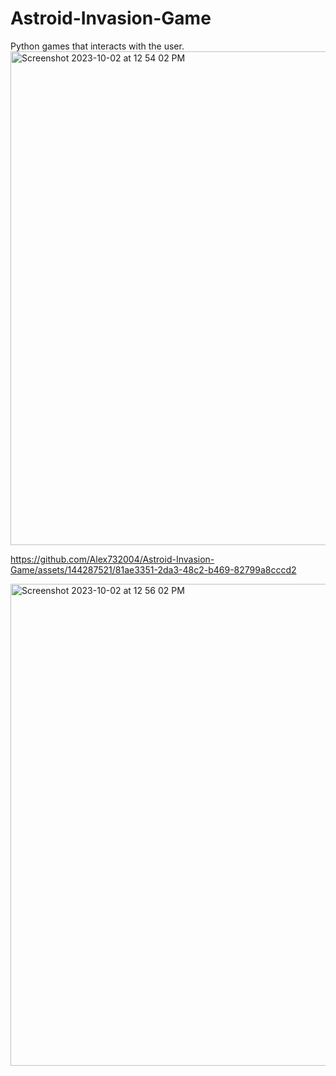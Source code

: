# Astroid-Invasion-Game
Python games that interacts with the user.
<img width="790" alt="Screenshot 2023-10-02 at 12 54 02 PM" src="https://github.com/Alex732004/Astroid-Invasion-Game/assets/144287521/d41a785d-af01-41f8-9aef-bacf5b6bd495">

https://github.com/Alex732004/Astroid-Invasion-Game/assets/144287521/81ae3351-2da3-48c2-b469-82799a8cccd2

<img width="771" alt="Screenshot 2023-10-02 at 12 56 02 PM" src="https://github.com/Alex732004/Astroid-Invasion-Game/assets/144287521/49f80f5e-5519-455b-9d68-aabb541592ab">

